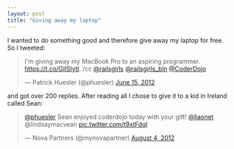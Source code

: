 ```yaml
---
layout: post
title: "Giving away my laptop"
---
```


I wanted to do something good and therefore give away my laptop for free. So I tweeted:

<blockquote class="twitter-tweet" lang="en"><p>I&#39;m giving away my MacBook Pro to an aspiring programmer. <a href="https://t.co/GIISIytl">https://t.co/GIISIytl</a>. /cc <a href="https://twitter.com/railsgirls">@railsgirls</a> <a href="https://twitter.com/railsgirls_bln">@railsgirls_bln</a> <a href="https://twitter.com/CoderDojo">@CoderDojo</a></p>&mdash; Patrick Huesler (@phuesler) <a href="https://twitter.com/phuesler/statuses/213525538013323264">June 15, 2012</a></blockquote>
<script async src="//platform.twitter.com/widgets.js" charset="utf-8"></script>

and got over 200 replies. After reading all I chose to give it to a kid in Ireland called Sean:

<blockquote class="twitter-tweet" lang="en"><p><a href="https://twitter.com/phuesler">@phuesler</a> Sean enjoyed coderdojo today with your gift! <a href="https://twitter.com/liaonet">@liaonet</a> @lindsaymacvean <a href="http://t.co/t9xtFdql">pic.twitter.com/t9xtFdql</a></p>&mdash; Nova Partners (@mynovapartner) <a href="https://twitter.com/mynovapartner/statuses/231762765646270465">August 4, 2012</a></blockquote>
<script async src="//platform.twitter.com/widgets.js" charset="utf-8"></script>

